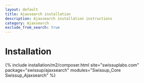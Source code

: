 ```yaml
---
layout: default
title: Ajaxsearch installation
description: Ajaxsearch installation instructions
category: Ajaxsearch
exclude_from_search: true
---
```


# Installation

{% include installation/m2/composer.html site="swissuplabs.com" package="swissup/ajaxsearch" modules="Swissup_Core Swissup_Ajaxsearch" %}

